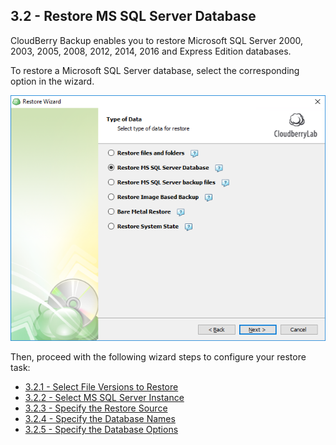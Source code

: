 ## 3.2 - Restore MS SQL Server Database

CloudBerry Backup enables you to restore Microsoft SQL Server 2000, 2003, 2005, 2008, 2012, 2014, 2016 and Express Edition databases.

To restore a Microsoft SQL Server database, select the corresponding option in the wizard.

![](/assets/restore-sql-db-choice.png)

Then, proceed with the following wizard steps to configure your restore task:

* [3.2.1 - Select File Versions to Restore](/chapter1/step-3-choose-data-to-restore/32-restore-ms-sql-server-database/322-select-file-versions-to-restore.md)
* [3.2.2 - Select MS SQL Server Instance](/chapter1/step-3-choose-data-to-restore/32-restore-ms-sql-server-database/322-select-ms-sql-server-instance.md)
* [3.2.3 - Specify the Restore Source](/chapter1/step-3-choose-data-to-restore/32-restore-ms-sql-server-database/323-specify-the-restore-source.md)
* [3.2.4 - Specify the Database Names](/chapter1/step-3-choose-data-to-restore/32-restore-ms-sql-server-database/324-specify-the-database-names.md)
* [3.2.5 - Specify the Database Options](/chapter1/step-3-choose-data-to-restore/32-restore-ms-sql-server-database/325-specify-the-database-options.md)




